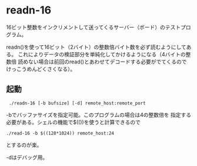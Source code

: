 # readn-16

16ビット整数をインクリメントして送ってくるサーバー（ボード）のテストプログラム。

readn()を使って16ビット（2バイト）の整数倍バイト数を必ず読むようにしてある。
これによりデータの検証部分を単純化してかけるようになる（4バイトの整数倍
読めない場合は前回のread()とあわせてデコードする必要がでてくるので
けっこうめんどくさくなる）。

## 起動

     ./readn-16 [-b bufsize] [-d] remote_host:remote_port

-bでバッファサイズを指定可能。このプログラムの場合は4の整数倍を
指定する必要がある。シェルの機能で$(())を使うと計算できるので

    ./read-16 -b $((128*1024)) remote_host:24

とするのが楽。

-dはデバッグ用。
